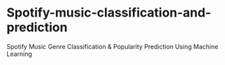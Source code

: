 # Spotify-music-classification-and-prediction
Spotify Music Genre Classification &amp; Popularity Prediction Using Machine Learning
